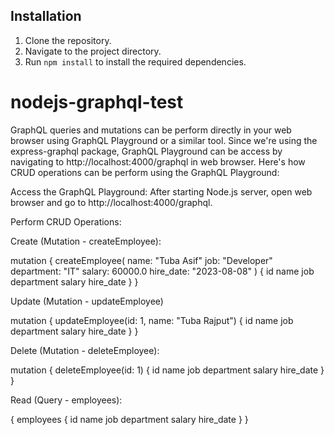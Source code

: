 
## Installation
1. Clone the repository.
2. Navigate to the project directory.
3. Run `npm install` to install the required dependencies.

# nodejs-graphql-test
GraphQL queries and mutations can be perform directly in your web browser using GraphQL Playground or a similar tool. Since we're using the express-graphql package, GraphQL Playground can be access by navigating to http://localhost:4000/graphql in web browser. Here's how CRUD operations can be perform using the GraphQL Playground:

Access the GraphQL Playground:
After starting Node.js server, open web browser and go to http://localhost:4000/graphql.

Perform CRUD Operations:

Create (Mutation - createEmployee):


mutation {
  createEmployee(
    name: "Tuba Asif"
    job: "Developer"
    department: "IT"
    salary: 60000.0
    hire_date: "2023-08-08"
  ) {
    id
    name
    job
    department
    salary
    hire_date
  }
}

Update (Mutation - updateEmployee)

mutation {
  updateEmployee(id: 1, name: "Tuba Rajput") {
    id
    name
    job
    department
    salary
    hire_date
  }
}

Delete (Mutation - deleteEmployee):

mutation {
  deleteEmployee(id: 1) {
    id
    name
    job
    department
    salary
    hire_date
  }
}



Read (Query - employees):

{
  employees {
    id
    name
    job
    department
    salary
    hire_date
  }
}